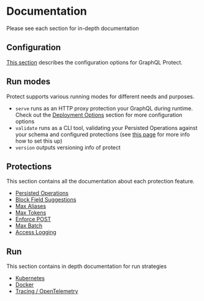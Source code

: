 # Documentation

Please see each section for in-depth documentation

## Configuration

[This section](configuration.md) describes the configuration options for GraphQL Protect.

## Run modes

Protect supports various running modes for different needs and purposes.

* `serve` runs as an HTTP proxy protection your GraphQL during runtime. Check out the [Deployment Options](#run) section for more configuration options
* `validate` runs as a CLI tool, validating your Persisted Operations against your schema and configured protections (see [this page](configuration.md#graphql-protect---validate-run-mode) for more info how to set this up)
* `version` outputs versioning info of protect

## Protections

This section contains all the documentation about each protection feature.

* [Persisted Operations](protections/persisted_operations.md)
* [Block Field Suggestions](protections/block_field_suggestions.md)
* [Max Aliases](protections/max_aliases.md)
* [Max Tokens](protections/max_tokens.md)
* [Enforce POST](protections/enforce_post.md)
* [Max Batch](protections/max_batch.md)
* [Access Logging](protections/access_logging.md)


## Run

This section contains in depth documentation for run strategies

* [Kubernetes](run/kubernetes.md)
* [Docker](run/docker.md)
* [Tracing / OpenTelemetry](run/tracing.md)